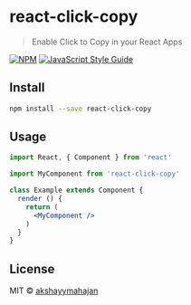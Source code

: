 # react-click-copy

> Enable Click to Copy in your React Apps

[![NPM](https://img.shields.io/npm/v/react-click-copy.svg)](https://www.npmjs.com/package/react-click-copy) [![JavaScript Style Guide](https://img.shields.io/badge/code_style-standard-brightgreen.svg)](https://standardjs.com)

## Install

```bash
npm install --save react-click-copy
```

## Usage

```jsx
import React, { Component } from 'react'

import MyComponent from 'react-click-copy'

class Example extends Component {
  render () {
    return (
      <MyComponent />
    )
  }
}
```

## License

MIT © [akshayymahajan](https://github.com/akshayymahajan)
